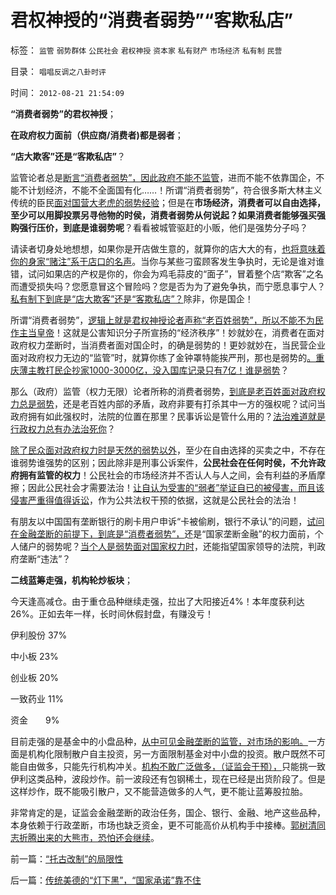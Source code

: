 # 君权神授的“消费者弱势”“客欺私店”

标签： `监管` `弱势群体` `公民社会` `君权神授` `资本家` `私有财产` `市场经济` `私有制` `民营` 

目录： `唱唱反调之八卦时评`

时间： `2012-08-21 21:54:09`

**“消费者弱势”的君权神授**；

**在政府权力面前（供应商/消费者)都是弱者**；

**“店大欺客”还是“客欺私店”**？

监管论者总是[断言“消费者弱势”，因此政府不能不监管](../../../2012/7/18/校车和奶粉的监管逻辑，信仰专制的人相信监管.md)，进而不能不依靠国企，不能不计划经济，不能不全面国有化……！所谓“消费者弱势”，符合很多斯大林主义传统的臣民[面对国营大老虎的弱势经验](../../../2010/9/25/国企垄断的房老虎会价廉物美吗？.md)；但是在**市场经济，消费者可以自由选择，至少可以用脚投票另寻他物的时侯，消费者弱势从何说起？如果消费者能够强买强购强行压价，到底是谁弱势呢**？看看被城管驱赶的小贩，他们是强势分子吗？

请读者切身处地想想，如果你是开店做生意的，就算你的店大大的有，[也将意味着你的身家“赌注”系于店口的名声](../../../2011/6/17/资本家是最可爱的蠢驴，是消费者最忠实的朋友.md)。当你与某些刁蛮顾客发生争执时，无论是谁对谁错，试问如果店的产权是你的，你会为鸡毛蒜皮的“面子”，冒着整个店“欺客”之名而遭受损失吗？您愿意冒这个冒险吗？您是否为为了避免争执，而宁愿息事宁人？[私有制下到底是“店大欺客”还是“客欺私店”？](../../../2012/6/3/资本家是劳资博弈中的弱势群体.md)除非，你是国企！

所谓“消费者弱势”，[逻辑上就是君权神授论者声称“老百姓弱势”，所以不能不为民作主当皇帝](../../../2012/7/18/民粹主义，换取君权合法性的成本性支出.md)！这就是公害知识分子所宣扬的“经济秩序”！妙就妙在，消费者在面对政府权力垄断时，当消费者面对国企时，的确是弱势的！更妙就妙在，当民营企业面对政府权力无边的“监管”时，就算你练了金钟罩特能挨严刑，那也是弱势的[。重庆薄主教打民企抄家1000-3000亿，没入国库记录只有7亿！谁是弱势](../../../2012/3/21/重庆打黑说话算数，只办文强一个官.md)？

那么（政府）监管（权力无限）论者所称的消费者弱势，[到底是老百姓面对政府权力总是弱势](../../../2011/10/18/私人不能向国家索取，国家可以掠夺私人的一切.md)，还是老百姓内部的矛盾，政府非要有打杀其中一方的强权呢？试问当政府拥有如此强权时，法院的位置在那里？民事诉讼是管什么用的？[法治难道就是行政权力总有办法治死你](../../../2012/5/4/“总有一条法治死你”把无辜者办成铁案.md)？

[除了民众面对政府权力时是天然的弱势以外](../../../2010/11/17/等级社会里每个人都感觉自已是弱者.md)，至少在自由选择的买卖之中，不存在谁弱势谁强势的区别；因此除非是刑事公诉案件，**公民社会在任何时侯，不允许政府拥有监管的权力**！公民社会的市场经济并不否认人与人之间，会有利益的矛盾摩擦；因此公民社会才需要法治！[让自认为受害的“弱者”举证自已的被侵害，而且该侵害严重得值得诉讼](../../../2012/4/27/罗马法制的缺陷和帝国的毁灭！.md)，作为公共法权干预的依据，这就是公民社会的法治！

有朋友以中国国有垄断银行的刷卡用户申诉“卡被偷刷，银行不承认”的问题，[试问在金融垄断的前提下，到底是“消费者弱势”，](../../../2012/4/27/罗马法制的缺陷和帝国的毁灭！.md)还是“国家垄断金融”的权力面前，个人储户的弱势呢？[当个人是弱势面对国家权力时](../../../2012/7/25/金融垄断对经济增长没有贡献，是社会的吸血鬼.md)，还能指望国家领导的法院，判政府垄断“违法”？

**二线蓝筹走强，机构轮炒板块**；

今天逢高减仓。由于重仓品种继续走强，拉出了大阳接近4%！本年度获利达26%。正如去年一样，长时间休假封盘，有赚没亏！

伊利股份 37%

中小板 23%

创业板 20%

一致药业 11%

资金　　9%

目前走强的是基金中的小盘品种，[从中可见金融垄断的监管，对市场的影响。](../../../2012/7/24/金融垄断才会造成“生产过剩”和有含意的通货膨胀.md)一方面是机构化限制散户自主投资，另一方面限制基金对中小盘的投资。散户既然不可能自由做多，只能先行机构冲关。[机构不敢广泛做多，（证监会干预），](../../../2012/7/16/如果公有制是低效益的，证监会的政策就在制造漫漫熊市.md)只能挑一致伊利这类品种，波段炒作。前一波段还有包钢稀土，现在已经是出货阶段了。但是这样炒作，既不能吸引散户，又不能营造做多的人气，更不能让蓝筹股拉胎。

非常肯定的是，证监会金融垄断的政治任务，国企、银行、金融、地产这些品种，本身依赖于行政垄断，市场也缺乏资金，更不可能高价从机构手中接棒。[郭树清同志折腾出来的大熊市，恐怕还会继续](../../../2012/6/4/向国际接轨的中国特色.md)。



前一篇：[“托古改制”的局限性](../../../2012/8/21/“托古改制”的局限性.md)

后一篇：[传统美德的“灯下黑”，“国家承诺”靠不住](../../../2012/8/22/传统美德的“灯下黑”，“国家承诺”靠不住.md)